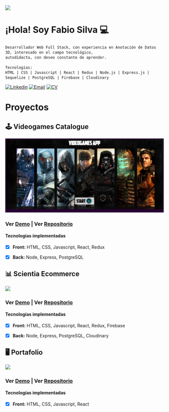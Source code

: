 <div width="1000" height="200" >
    <img src="https://cdn.pixabay.com/photo/2015/10/30/17/42/world-1014504__340.jpg" />
</div>


# ¡Hola! Soy Fabio Silva 💻
    Desarrollador Web Full Stack, con experiencia en Anotación de Datos 3D, interesado en el campo tecnológico, 
    autodidacta, con deseo constante de aprender.
    
    Tecnologías:
    HTML | CSS | Javascript | React | Redux | Node.js | Express.js | Sequelize | PostgreSQL | Firebase | Cloudinary


<a href="https://www.linkedin.com/in/fabio-silva-developer/" target="_blank">![Linkedin](https://img.shields.io/badge/LinkedIn-0077B5?style=for-the-badge&logo=linkedin&logoColor=white)</a>
<a href="mailto:fabsillopez@gmail.com">![Email](https://img.shields.io/badge/Gmail-0077B5?style=for-the-badge&logo=gmail&logoColor=red)</a>
<a href="https://drive.google.com/file/d/1cpELZZv_z-hdG5loVvsmGM2FHFXZF5Z0/view?usp=sharing" target="_blank">![CV](https://img.shields.io/badge/CV-0077B5?style=for-the-badge&logo=cv&logoColor=white)</a>


# Proyectos

## :joystick: Videogames Catalogue

<img src="https://raw.githubusercontent.com/fabios21/PI-Videogames/master/landing.png">

### Ver [Demo](https://pi-videogames-mu.vercel.app) | Ver [Repositorio](https://github.com/fabios21/PI-Videogames)
#### Tecnologías implementadas
- [x] **Front:** HTML, CSS, Javascript, React, Redux
- [X] **Back:** Node, Express, PostgreSQL


## :bar_chart: Scientia Ecommerce

<img src="https://i.ibb.co/KxVCXvT/screenshot-front-scientia-pf-vercel-app-2021-11-05-12-29-58.png">

### Ver [Demo](https://front-scientia-pf.vercel.app) | Ver [Repositorio](https://github.com/Scientia-PF-nuevo)
#### Tecnologías implementadas
- [x] **Front:** HTML, CSS, Javascript, React, Redux, Firebase
- [X] **Back:** Node, Express, PostgreSQL, Cloudinary


## :desktop_computer: Portafolio

<img src="https://subirimagenes.s3.eu-central-1.wasabisys.com/subirimagenes/kM2sk7ksnS.png">

### Ver [Demo](#) | Ver [Repositorio](https://github.com/fabios21/Portafolio)
#### Tecnologías implementadas
- [x] **Front:** HTML, CSS, Javascript, React
<!--
**fabios21/fabios21** is a ✨ _special_ ✨ repository because its `README.md` (this file) appears on your GitHub profile.

Here are some ideas to get you started:

- 🔭 I’m currently working on ...
- 🌱 I’m currently learning ...
- 👯 I’m looking to collaborate on ...
- 🤔 I’m looking for help with ...
- 💬 Ask me about ...
- 📫 How to reach me: ...
- 😄 Pronouns: ...
- ⚡ Fun fact: ...
-->
